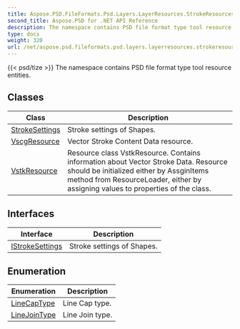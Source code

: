 ```yaml
---
title: Aspose.PSD.FileFormats.Psd.Layers.LayerResources.StrokeResources
second_title: Aspose.PSD for .NET API Reference
description: The namespace contains PSD file format type tool resource entities
type: docs
weight: 320
url: /net/aspose.psd.fileformats.psd.layers.layerresources.strokeresources/
---
```

{{< psd/tize >}}
The namespace contains PSD file format type tool resource entities.

## Classes

| Class | Description |
| --- | --- |
| [StrokeSettings](./strokesettings/) | Stroke settings of Shapes. |
| [VscgResource](./vscgresource/) | Vector Stroke Content Data resource. |
| [VstkResource](./vstkresource/) | Resource class VstkResource. Contains information about Vector Stroke Data. Resource should be initialized either by AssginItems method from ResourceLoader, either by assigning values to properties of the class. |
## Interfaces

| Interface | Description |
| --- | --- |
| [IStrokeSettings](./istrokesettings/) | Stroke settings of Shapes. |
## Enumeration

| Enumeration | Description |
| --- | --- |
| [LineCapType](./linecaptype/) | Line Cap type. |
| [LineJoinType](./linejointype/) | Line Join type. |


